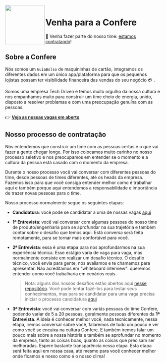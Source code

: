 
<img src="https://github.com/confere.png" width="127px" height="129px" align="left"/>

# Venha para a Confere
:handshake: Venha fazer parte do nosso time: [estamos contratando](https://www.linkedin.com/company/confere-cartões/jobs/)!

  
## Sobre a Confere

Nós somos um `GuiaBolso` de maquininhas de cartão, integramos os diferentes dados em um único app/plataforma para que os pequenos lojistas possam ter visibilidade financeira das vendas do seu negócio :credit_card: .

Somos uma empresa Tech Driven e temos muito orgulho da nossa cultura e nos empanhamos muito para construir um time cheio de energia, unido, disposto a resolver problemas e com uma preocupação genuína com as pessoas.

👉  [**Veja as nossas vagas em aberto**](https://www.linkedin.com/company/confere-cartões/jobs/)

## Nosso processo de contratação
Nós entendemos que construir um time com as pessoas certas é o que vai fazer a gente chegar longe. Por isso colocamos muito carinho no nosso processo seletivo e nos preocupamos em entender se o momento e a cultura da pessoa está casado com o momento da empresa.

Durante o nosso processo você vai conversar com diferentes pessoas do time, desde pessoas de times diferentes, até os heads da empresa. Fazemos isso para que você consiga entender melhor como é trabalhar aqui e também porque aqui entendemos a responsabilidade e importância de trazer novas pessoas para o time.

Nosso processo normalmente segue os seguintes etapas:

-   **Candidatura**: você pode se candidatar a uma de nossas vagas [aqui](https://www.linkedin.com/company/confere-cartões/jobs/)
    
-   **1ª Entrevista**: você vai conversar com algumas pessoas do nosso time de produto/engenharia para se aprofundar na sua trajetória e também contar sobre o desafio que temos aqui. Está conversa será feita remotamente, para se tornar mais confortável para você.
    
-   **2ª Entrevista**: essa é uma etapa para nos aprofundarmos na sua experiência técnica. Esse estágio varia de vaga para vaga, mas normalmente consiste em realizar um desafio técnico. O desafio técnico, você envia para gente, nós avaliamos e te chamamos para apresentar. Não acreditamos em "whiteboard interview": queremos entender como você trabalharia em cenários reais.
    
    > Nota: alguns dos nossos desafios estão abertos aqui  [nesse repositório](https://github.com/confere/vagas/tree/master/desafios). Você pode tentar fazê-los para testar seus conhecimentos, mas para se candidatar para uma vaga precisa iniciar o processo candidatura [aqui](https://www.linkedin.com/company/confere-cartões/jobs/)
    
-   **3ª Entrevista**: você vai conversar com variás pessoas do time Confere, podendo variar de 5 a 20 pessoas, geralmente pessoas diferentes da **1ª Entrevista**.  A ideia é conhecer melhor você, nada tecnicamente, nessa etapa, iremos conversar sobre você, falaremos de tudo um pouco e ver como você se encaixa na cultura Confere. E também iremos falar um pouco mais sobre a nossa história e também se aprofundar no momento da empresa, tanto as coisas boas, quanto as coisas que precisam ser melhoradas. Espere bastante transparência nessa etapa. Esta etapa será feita aqui em nossa casa, até mesmo para você conhecer melhor onde ficamos e nosso como é o nosso clima!
